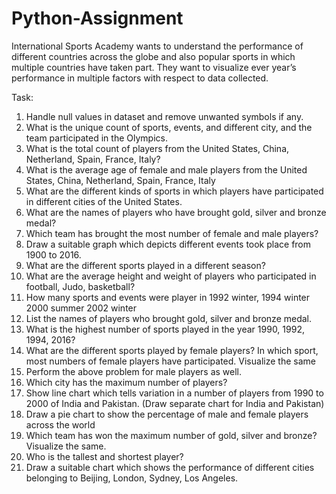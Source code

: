 # Python-Assignment
International Sports Academy wants to understand the performance of different countries across the globe and also popular sports in which multiple countries have taken part. They want to visualize ever year’s performance in multiple factors with respect to data collected.

Task:

1. Handle null values in dataset and remove unwanted symbols if any.
2. What is the unique count of sports, events, and different city, and the team participated
in the Olympics.
3. What is the total count of players from the United States, China, Netherland, Spain,
France, Italy?
4. What is the average age of female and male players from the United States, China,
Netherland, Spain, France, Italy
5. What are the different kinds of sports in which players have participated in different
cities of the United States.
6. What are the names of players who have brought gold, silver and bronze medal?
7. Which team has brought the most number of female and male players?
8. Draw a suitable graph which depicts different events took place from 1900 to 2016.
9. What are the different sports played in a different season?
10. What are the average height and weight of players who participated in football, Judo,
basketball?
11. How many sports and events were player in 1992 winter, 1994 winter 2000 summer
2002 winter
12. List the names of players who brought gold, silver and bronze medal.
13. What is the highest number of sports played in the year 1990, 1992, 1994, 2016?
14. What are the different sports played by female players? In which sport, most numbers
of female players have participated. Visualize the same
15. Perform the above problem for male players as well.
16. Which city has the maximum number of players?
17. Show line chart which tells variation in a number of players from 1990 to 2000 of India
and Pakistan. (Draw separate chart for India and Pakistan)
18. Draw a pie chart to show the percentage of male and female players across the world
19. Which team has won the maximum number of gold, silver and bronze? Visualize the
same.
20. Who is the tallest and shortest player?
21. Draw a suitable chart which shows the performance of different cities belonging to
Beijing, London, Sydney, Los Angeles.
